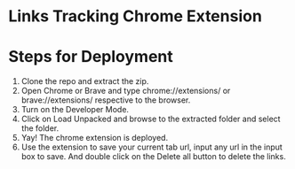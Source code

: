 # Links Tracking Chrome Extension

# Steps for Deployment
1. Clone the repo and extract the zip.
2. Open Chrome or Brave and type chrome://extensions/ or brave://extensions/ respective to the browser.
3. Turn on the Developer Mode.
4. Click on Load Unpacked and browse to the extracted folder and select the folder.
5. Yay! The chrome extension is deployed.
6. Use the extension to save your current tab url, input any url in the input box to save. And double click on the Delete all button to delete the links.
